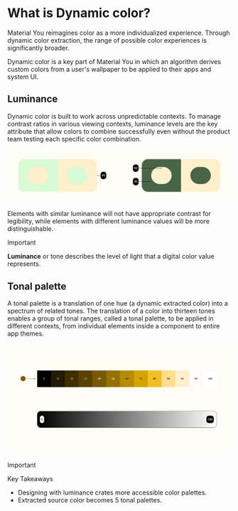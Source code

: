 # What is Dynamic color?

Material You reimagines color as a more individualized experience. Through dynamic color extraction, the range of possible color experiences is significantly broader.

Dynamic color is a key part of Material You in which an algorithm derives custom colors from a user's wallpaper to be applied to their apps and system UI.

## Luminance

Dynamic color is built to work across unpredictable contexts. To manage contrast ratios in various viewing contexts, luminance levels are the key attribute that allow colors to combine successfully even without the product team testing each specific color combination.

<img src="../../public/luminance-demo.png" />

Elements with similar luminance will not have appropriate contrast for legibility, while elements with different luminance values will be more distinguishable.


> [!IMPORTANT]
> **Luminance** or tone describes the level of light that a digital color value represents.


## Tonal palette

A tonal palette is a translation of one hue (a dynamic extracted color) into a spectrum of related tones. The translation of a color into thirteen tones enables a group of tonal ranges, called a tonal palette, to be applied in different contexts, from individual elements inside a component to entire app themes.


<img src="../../public/tonal-palletes.png" />

> [!IMPORTANT]
> Key Takeaways
> 
> * Designing with luminance crates more accessible color palettes.
> * Extracted source color becomes 5 tonal palettes.